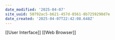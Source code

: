 ```yaml
---
date_modified: '2025-04-07'
site_uuid: 50792ac5-b621-457d-8561-8b7259298d7e
date_created: '2025-04-07T22:42:08.648Z'
---
```




[[User Interface]]
[[Web Browser]]